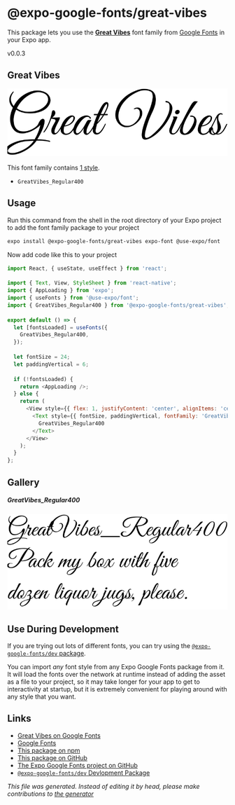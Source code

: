 # @expo-google-fonts/great-vibes

This package lets you use the [**Great Vibes**](https://fonts.google.com/specimen/Great+Vibes) font family from [Google Fonts](https://fonts.google.com/) in your Expo app.

v0.0.3

## Great Vibes

![Great Vibes](./font-family.png)

This font family contains [1 style](#gallery).

- `GreatVibes_Regular400`

## Usage

Run this command from the shell in the root directory of your Expo project to add the font family package to your project
```sh
expo install @expo-google-fonts/great-vibes expo-font @use-expo/font
```

Now add code like this to your project
```js
import React, { useState, useEffect } from 'react';

import { Text, View, StyleSheet } from 'react-native';
import { AppLoading } from 'expo';
import { useFonts } from '@use-expo/font';
import { GreatVibes_Regular400 } from '@expo-google-fonts/great-vibes';

export default () => {
  let [fontsLoaded] = useFonts({
    GreatVibes_Regular400,
  });

  let fontSize = 24;
  let paddingVertical = 6;

  if (!fontsLoaded) {
    return <AppLoading />;
  } else {
    return (
      <View style={{ flex: 1, justifyContent: 'center', alignItems: 'center' }}>
        <Text style={{ fontSize, paddingVertical, fontFamily: 'GreatVibes_Regular400' }}>
          GreatVibes_Regular400
        </Text>
      </View>
    );
  }
};

```

## Gallery

##### GreatVibes_Regular400
![GreatVibes_Regular400](./a4131255cb3cb73cefc120a8d68c6888fa33a5c24045934a0353f0c199fe254d.ttf.png)


## Use During Development

If you are trying out lots of different fonts, you can try using the [`@expo-google-fonts/dev` package](https://github.com/expo/google-fonts/tree/master/font-packages/dev#readme).

You can import *any* font style from any Expo Google Fonts package from it. It will load the fonts
over the network at runtime instead of adding the asset as a file to your project, so it may take longer
for your app to get to interactivity at startup, but it is extremely convenient
for playing around with any style that you want.

## Links

- [Great Vibes on Google Fonts](https://fonts.google.com/specimen/Great+Vibes)
- [Google Fonts](https://fonts.google.com/)
- [This package on npm](https://www.npmjs.com/package/@expo-google-fonts/great-vibes)
- [This package on GitHub](https://github.com/expo/google-fonts/tree/master/font-packages/great-vibes)
- [The Expo Google Fonts project on GitHub](https://github.com/expo/google-fonts)
- [`@expo-google-fonts/dev` Devlopment Package](https://github.com/expo/google-fonts/tree/master/font-packages/dev)


*This file was generated. Instead of editing it by head, please make contributions to [the generator](https://github.com/expo/google-fonts/tree/master/packages/generator)*
